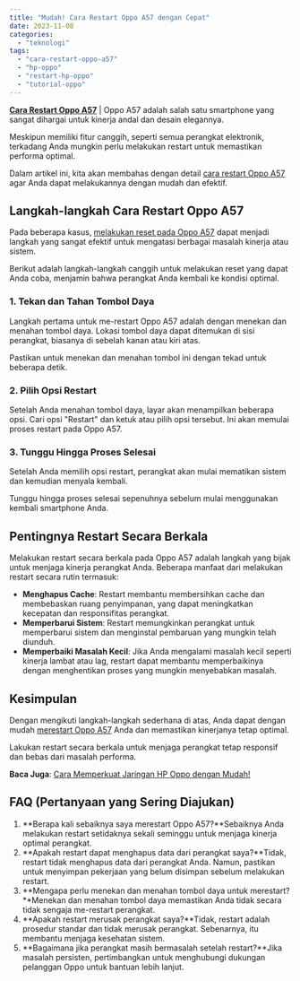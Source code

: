 ```yaml
---
title: "Mudah! Cara Restart Oppo A57 dengan Cepat"
date: 2023-11-08
categories: 
  - "teknologi"
tags: 
  - "cara-restart-oppo-a57"
  - "hp-oppo"
  - "restart-hp-oppo"
  - "tutorial-oppo"
---
```


**[Cara Restart Oppo A57](https://ajiekusumadhany.com/cara-restart-oppo-a57/)** | Oppo A57 adalah salah satu smartphone yang sangat dihargai untuk kinerja andal dan desain elegannya.

Meskipun memiliki fitur canggih, seperti semua perangkat elektronik, terkadang Anda mungkin perlu melakukan restart untuk memastikan performa optimal.

Dalam artikel ini, kita akan membahas dengan detail [cara restart Oppo A57](https://ajiekusumadhany.com/cara-restart-oppo-a57/) agar Anda dapat melakukannya dengan mudah dan efektif.

## Langkah-langkah Cara Restart Oppo A57

Pada beberapa kasus, [melakukan reset pada Oppo A57](https://ajiekusumadhany.com/cara-restart-oppo-a57/) dapat menjadi langkah yang sangat efektif untuk mengatasi berbagai masalah kinerja atau sistem.

Berikut adalah langkah-langkah canggih untuk melakukan reset yang dapat Anda coba, menjamin bahwa perangkat Anda kembali ke kondisi optimal.

### 1\. Tekan dan Tahan Tombol Daya

Langkah pertama untuk me-restart Oppo A57 adalah dengan menekan dan menahan tombol daya. Lokasi tombol daya dapat ditemukan di sisi perangkat, biasanya di sebelah kanan atau kiri atas.

Pastikan untuk menekan dan menahan tombol ini dengan tekad untuk beberapa detik.

### 2\. Pilih Opsi Restart

Setelah Anda menahan tombol daya, layar akan menampilkan beberapa opsi. Cari opsi "Restart" dan ketuk atau pilih opsi tersebut. Ini akan memulai proses restart pada Oppo A57.

### 3\. Tunggu Hingga Proses Selesai

Setelah Anda memilih opsi restart, perangkat akan mulai mematikan sistem dan kemudian menyala kembali.

Tunggu hingga proses selesai sepenuhnya sebelum mulai menggunakan kembali smartphone Anda.

## Pentingnya Restart Secara Berkala

Melakukan restart secara berkala pada Oppo A57 adalah langkah yang bijak untuk menjaga kinerja perangkat Anda. Beberapa manfaat dari melakukan restart secara rutin termasuk:

- **Menghapus Cache**: Restart membantu membersihkan cache dan membebaskan ruang penyimpanan, yang dapat meningkatkan kecepatan dan responsifitas perangkat.
- **Memperbarui Sistem**: Restart memungkinkan perangkat untuk memperbarui sistem dan menginstal pembaruan yang mungkin telah diunduh.
- **Memperbaiki Masalah Kecil**: Jika Anda mengalami masalah kecil seperti kinerja lambat atau lag, restart dapat membantu memperbaikinya dengan menghentikan proses yang mungkin menyebabkan masalah.

## Kesimpulan

Dengan mengikuti langkah-langkah sederhana di atas, Anda dapat dengan mudah [merestart Oppo A57](https://ajiekusumadhany.com/cara-restart-oppo-a57/) Anda dan memastikan kinerjanya tetap optimal.

Lakukan restart secara berkala untuk menjaga perangkat tetap responsif dan bebas dari masalah performa.

**Baca Juga**: [Cara Memperkuat Jaringan HP Oppo dengan Mudah!](https://ajiekusumadhany.com/cara-memperkuat-jaringan-hp-oppo/)

## FAQ (Pertanyaan yang Sering Diajukan)

1. **Berapa kali sebaiknya saya merestart Oppo A57?**Sebaiknya Anda melakukan restart setidaknya sekali seminggu untuk menjaga kinerja optimal perangkat.
2. **Apakah restart dapat menghapus data dari perangkat saya?**Tidak, restart tidak menghapus data dari perangkat Anda. Namun, pastikan untuk menyimpan pekerjaan yang belum disimpan sebelum melakukan restart.
3. **Mengapa perlu menekan dan menahan tombol daya untuk merestart?**Menekan dan menahan tombol daya memastikan Anda tidak secara tidak sengaja me-restart perangkat.
4. **Apakah restart merusak perangkat saya?**Tidak, restart adalah prosedur standar dan tidak merusak perangkat. Sebenarnya, itu membantu menjaga kesehatan sistem.
5. **Bagaimana jika perangkat masih bermasalah setelah restart?**Jika masalah persisten, pertimbangkan untuk menghubungi dukungan pelanggan Oppo untuk bantuan lebih lanjut.
